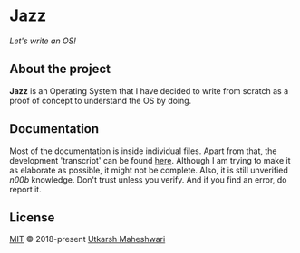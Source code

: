 # Jazz
_Let's write an OS!_

## About the project
**Jazz** is an Operating System that I have decided to write from scratch as a proof of concept to understand the OS by doing.

## Documentation
Most of the documentation is inside individual files.
Apart from that, the development 'transcript' can be found [here](https://utkarshme.github.io/Jazz/).
Although I am trying to make it as elaborate as possible, it might not be complete.
Also, it is still unverified _n00b_ knowledge.
Don't trust unless you verify. And if you find an error, do report it.

## License
[MIT](https://github.com/UtkarshMe/Jazz/blob/master/LICENSE)
&copy; 2018-present [Utkarsh Maheshwari](https://github.com/UtkarshMe)  
